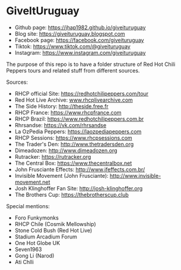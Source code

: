 # GiveItUruguay

* Github page: https://jhap1982.github.io/giveituruguay
* Blog site: https://giveituruguay.blogspot.com
* Facebook page: https://facebook.com/giveituruguay
* Tiktok: https://www.tiktok.com/@giveituruguay
* Instagram: https://www.instagram.com/giveituruguay


The purpose of this repo is to have a folder structure of Red Hot Chili Peppers tours and related stuff from different sources.

Sources: 
* RHCP official Site: https://redhotchilipeppers.com/tour
* Red Hot Live Archive: www.rhcplivearchive.com
* The Side History: http://theside.free.fr
* RHCP France: https://www.rhcpfrance.com
* RHCP Brazil: https://www.redhotchilipeppers.com.br
* Rhrsandse: https://vk.com/rhrsandse
* La OzPedia Peppers: https://laozpediapeppers.com
* RHCP Sessions: https://www.rhcpsessions.com
* The Trader's Den: http://www.thetradersden.org
* Dimeadozen: http://www.dimeadozen.org
* Rutracker: https://rutracker.org
* The Central Box: https://www.thecentralbox.net
* John Frusciante Effects: http://www.jfeffects.com.br/
* Invisible Movement (John Frusciante): http://www.invisible-movement.net
* Josh Klinghoffer Fan Site: http://josh-klinghoffer.org
* The Brothers Cup: https://thebrotherscup.club

Special mentions:
* Foro Funkymonks
* RHCP Chile (Cosmik Mellowship)
* Stone Cold Bush (Red Hot Live)
* Stadium Arcadium Forum
* One Hot Globe UK
* Seven1963 
* Gong Li (Narod)
* Ati Chlli
